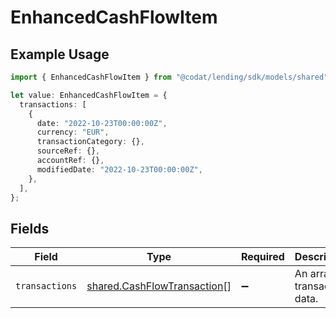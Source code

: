 # EnhancedCashFlowItem

## Example Usage

```typescript
import { EnhancedCashFlowItem } from "@codat/lending/sdk/models/shared";

let value: EnhancedCashFlowItem = {
  transactions: [
    {
      date: "2022-10-23T00:00:00Z",
      currency: "EUR",
      transactionCategory: {},
      sourceRef: {},
      accountRef: {},
      modifiedDate: "2022-10-23T00:00:00Z",
    },
  ],
};
```

## Fields

| Field                                                                             | Type                                                                              | Required                                                                          | Description                                                                       |
| --------------------------------------------------------------------------------- | --------------------------------------------------------------------------------- | --------------------------------------------------------------------------------- | --------------------------------------------------------------------------------- |
| `transactions`                                                                    | [shared.CashFlowTransaction](../../../sdk/models/shared/cashflowtransaction.md)[] | :heavy_minus_sign:                                                                | An array of transaction data.                                                     |